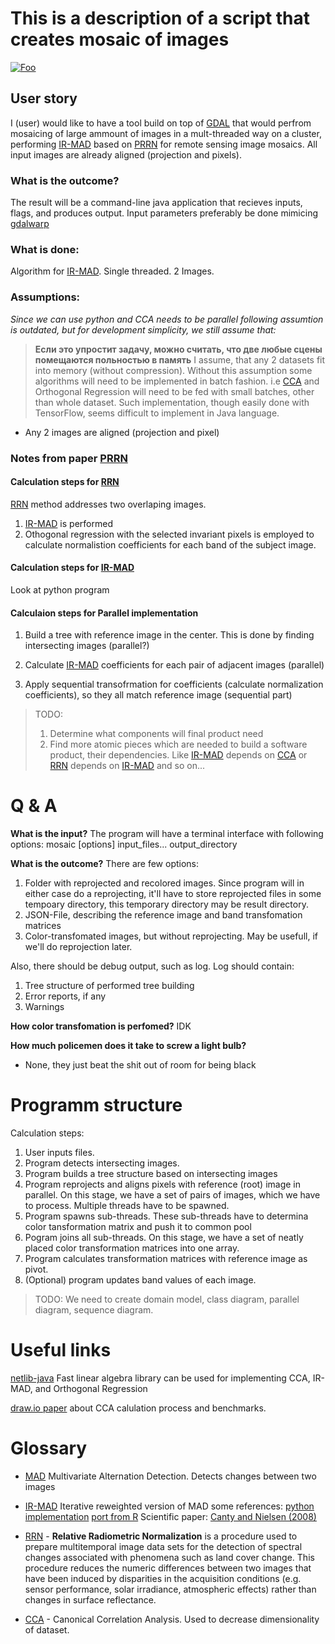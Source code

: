 # This is a description of a script that creates mosaic of images


[![Foo](https://i.imgur.com/D5wjsv9.png)](https://drive.google.com/open?id=0BxWRyyRCfA3gS0JEaTFpMWRLcXM)

## User story
I (user) would like to have a tool build on top of [GDAL] that would perfrom mosaicing of large ammount of images in a mult-threaded way on a cluster, performing [IR-MAD] based on [PRRN] for remote sensing image mosaics. All input images are already aligned (projection and pixels).

### What is the outcome?
The result will be a command-line java application that recieves inputs, flags, and produces output. Input parameters preferably be done mimicing [gdalwarp]

### What is done:

Algorithm for [IR-MAD]. Single threaded. 2 Images.

### Assumptions:

*Since we can use python and CCA needs to be parallel following assumtion is outdated, but for development simplicity, we still assume that:*
> **Если это упростит задачу, можно считать, что две любые сцены помещаются польностью в память**
> I assume, that any 2 datasets fit into memory (without compression).
Without this assumption some algorithms will need to be implemented in batch fashion.
i.e [CCA] and Orthogonal Regression will need to be fed with small batches, other
than whole dataset. Such implementation, though easily done with TensorFlow, seems difficult to implement in Java language.

- Any 2 images are aligned (projection and pixel)

### Notes from paper [PRRN]

#### Calculation steps for [RRN]
[RRN] method addresses two overlaping images.
1. [IR-MAD] is performed
2. Othogonal regression with the selected invariant pixels is employed to calculate normalistion coefficients for each band of the subject image.

#### Calculation steps for [IR-MAD]
Look at python program

#### Calculaion steps for Parallel implementation

1. Build a tree with reference image in the center. This is done by finding intersecting images (parallel?)

2. Calculate [IR-MAD] coefficients for each pair of adjacent images (parallel)

3. Apply sequential transofrmation for coefficients (calculate normalization coefficients), so they all match reference image
(sequential part)

> TODO:
> 1. Determine what components will final product need
> 2. Find more atomic pieces which are needed to build a software product, their dependencies. Like [IR-MAD] depends on [CCA] or [RRN] depends on [IR-MAD] and so on...

# Q & A

**What is the input?**
The program will have a terminal interface with following options:
mosaic [options] input_files... output_directory

**What is the outcome?**
There are few options:
1. Folder with reprojected and recolored images. Since program will in either case do a reprojecting, it'll have to store reprojected files in some tempoary directory, this temporary directory may be result directory.
2. JSON-File, describing the reference image and band transfomation matrices
3. Color-transfomated images, but without reprojecting. May be usefull, if we'll do reprojection later.

Also, there should be debug output, such as log. Log should contain:
1. Tree structure of performed tree building
2. Error reports, if any
3. Warnings

**How color transfomation is perfomed?**
IDK

**How much policemen does it take to screw a light bulb?**
- None, they just beat the shit out of room for being black

# Programm structure

Calculation steps:

1. User inputs files.
2. Program detects intersecting images.
3. Program builds a tree structure based on intersecting images
4. Program reprojects and aligns pixels with reference (root) image in parallel. On this stage, we have a set of pairs of images, which we have to process. Multiple threads have to be spawned.
5. Program spawns sub-threads. These sub-threads have to determina color tansformation matrix and push it to common pool
6. Pogram joins all sub-threads. On this stage, we have a set of neatly placed color transformation matrices into one array.
7. Program calculates transformation matrices with reference image as pivot.
8. (Optional) program updates band values of each image.

> TODO:
> We need to create domain model, class diagram, parallel diagram, sequence diagram.

# Useful links
[netlib-java] Fast linear algebra library can be used for implementing CCA, IR-MAD, and Orthogonal Regression

[draw.io paper](https://github.com/artefom/prrn-mosaic) about CCA calulation process and benchmarks.

# Glossary

* [MAD] Multivariate Alternation Detection. Detects changes between two images

* [IR-MAD] Iterative reweighted version of MAD
some references: [python implementation](https://github.com/mortcanty/CRCDocker/blob/master/src/iMad.py) [port from R](https://rdrr.io/rforge/imad/man/iMad_original.html)
Scientific paper: [Canty and Nielsen (2008)](http://www2.imm.dtu.dk/pubdb/views/edoc_download.php/5362/pdf/imm5362.pdf)

* [RRN] - **Relative Radiometric Normalization**
is a procedure used to prepare multitemporal image data sets for the detection of spectral changes associated with phenomena such as land cover change. This procedure reduces the numeric differences between two images that have been induced by disparities in the acquisition conditions (e.g. sensor performance, solar irradiance, atmospheric effects) rather than changes in surface reflectance.

* [CCA] - Canonical Correlation Analysis. Used to decrease dimensionality of dataset. 

[PRRN]: https://drive.google.com/open?id=0BxWRyyRCfA3gS0JEaTFpMWRLcXM "Parallel relative radiometric normalisation."
[RRN]: http://www.sciencedirect.com/science/article/pii/0924271696000184 "Relative radiometric normalisation"
[IR-MAD]: http://www2.imm.dtu.dk/pubdb/views/edoc_download.php/5362/pdf/imm5362.pdf "Iteratively Reweighted Multivariate Alteration Detection"
[MAD]: http://www2.imm.dtu.dk/pubdb/views/edoc_download.php/5362/pdf/imm5362.pdf "Multivariate Alteration Detection"
[GDAL]: http://www.gdal.org/ "Geospatial Data Abstraction Library"
[R]: https://en.wikipedia.org/wiki/R_(programming_language) "R scientific programming language"
[gdalwarp]: http://www.gdal.org/gdalwarp.html "tool from gdal library for mosaicing"
[CCA]: https://en.wikipedia.org/wiki/Canonical_correlation "Canonical Correlation Analysis"
[netlib-java]: https://github.com/fommil/netlib-java "Fast Linear Algebra for Java"